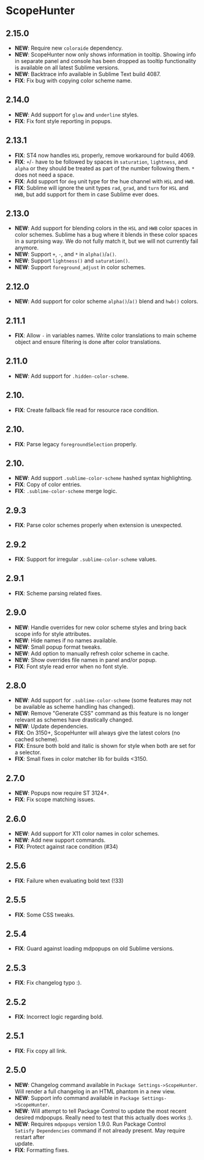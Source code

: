 # ScopeHunter

## 2.15.0

- **NEW**: Require new `coloraide` dependency.
- **NEW**: ScopeHunter now only shows information in tooltip. Showing info in separate panel and console has been
  dropped as tooltip functionality is available on all latest Sublime versions.
- **NEW**: Backtrace info available in Sublime Text build 4087.
- **FIX**: Fix bug with copying color scheme name.

## 2.14.0

- **NEW**: Add support for `glow` and `underline` styles.
- **FIX**: Fix font style reporting in popups.

## 2.13.1

- **FIX**: ST4 now handles `HSL` properly, remove workaround for build 4069.
- **FIX**: `+`/`-` have to be followed by spaces in `saturation`, `lightness`, and `alpha` or they should be treated as
  part of the number following them. `*` does not need a space.
- **FIX**: Add support for `deg` unit type for the hue channel with `HSL` and `HWB`.
- **FIX**: Sublime will ignore the unit types `rad`, `grad`, and `turn` for `HSL` and `HWB`, but add support for them in
  case Sublime ever does.

## 2.13.0

- **NEW**: Add support for blending colors in the `HSL` and `HWB` color spaces in color schemes. Sublime has a bug where
  it blends in these color spaces in a surprising way. We do not fully match it, but we will not currently fail anymore.
- **NEW**: Support `+`, `-`, and `*` in `alpha()`/`a()`.
- **NEW**: Support `lightness()` and `saturation()`.
- **NEW**: Support `foreground_adjust` in color schemes.

## 2.12.0

- **NEW**: Add support for color scheme `alpha()`/`a()` blend and `hwb()` colors.

## 2.11.1

- **FIX**: Allow `-` in variables names. Write color translations to main scheme object and ensure filtering is done after color translations.

## 2.11.0

- **NEW**: Add support for `.hidden-color-scheme`.

## 2.10.

- **FIX**: Create fallback file read for resource race condition.

## 2.10.

- **FIX**: Parse legacy `foregroundSelection` properly.

## 2.10.

- **NEW**: Add support `.sublime-color-scheme` hashed syntax highlighting.
- **FIX**: Copy of color entries.
- **FIX**: `.sublime-color-scheme` merge logic.

## 2.9.3

- **FIX**: Parse color schemes properly when extension is unexpected.

## 2.9.2

- **FIX**: Support for irregular `.sublime-color-scheme` values.

## 2.9.1

- **FIX**: Scheme parsing related fixes.

## 2.9.0

- **NEW**: Handle overrides for new color scheme styles and bring back scope info for style attributes.
- **NEW**: Hide names if no names available.
- **NEW**: Small popup format tweaks.
- **NEW**: Add option to manually refresh color scheme in cache.
- **NEW**: Show overrides file names in panel and/or popup.
- **FIX**: Font style read error when no font style.

## 2.8.0

- **NEW**: Add support for `.sublime-color-scheme` (some features may not be available as scheme handling has changed).
- **NEW**: Remove "Generate CSS" command as this feature is no longer relevant as schemes have drastically changed.
- **NEW**: Update dependencies.
- **FIX**: On 3150+, ScopeHunter will always give the latest colors (no cached scheme).
- **FIX**: Ensure both bold and italic is shown for style when both are set for a selector.
- **FIX**: Small fixes in color matcher lib for builds <3150.

## 2.7.0

- **NEW**: Popups now require ST 3124+.
- **FIX**: Fix scope matching issues.

## 2.6.0

- **NEW**: Add support for X11 color names in color schemes.
- **NEW**: Add new support commands.
- **FIX**: Protect against race condition (#34)

## 2.5.6

- **FIX**: Failure when evaluating bold text (!33)

## 2.5.5

- **FIX**: Some CSS tweaks.

## 2.5.4

- **FIX**: Guard against loading mdpopups on old Sublime versions.

## 2.5.3

- **FIX**: Fix changelog typo :).

## 2.5.2

- **FIX**: Incorrect logic regarding bold.

## 2.5.1

- **FIX**: Fix copy all link.

## 2.5.0

- **NEW**: Changelog command available in `Package Settings->ScopeHunter`.  
Will render a full changelog in an HTML phantom in a new view.
- **NEW**: Support info command available in `Package Settings->ScopeHunter`.
- **NEW**: Will attempt to tell Package Control to update the most recent  
desired mdpopups.  Really need to test that this actually does works :).
- **NEW**: Requires `mdpopups` version 1.9.0.  Run Package Control  
`Satisfy Dependencies` command if not already present. May require restart after  
update.
- **FIX**: Formatting fixes.
